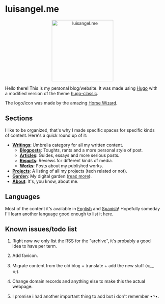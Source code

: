 # luisangel.me

<p align="center">
 <a href="https://github.com/LinkSake/metwo">
  <img src="public/img/logo.png" height="200" alt="luisangel.me">
 </a>
</p>

Hello there! This is my personal blog/website. It was made using [Hugo](https://gohugo.io/) with a modified version of the theme [hugo-classic](https://github.com/goodroot/hugo-classics).

The logo/icon was made by the amazing [Horse Wizard](http://instagram.com/horse.wizard).

## Sections

I like to be organized, that's why I made specific spaces for specific kinds of content. Here's a quick round up of it:

- [**Writings**](https://luisangel.me/writings): Umbrella category for all my written content.
  - [**Blogposts**](https://luisangel.me/writings/blogposts): Toughts, rants and a more personal style of post.
  - [**Articles**](https://luisangel.me/writings/articles): Guides, essays and more serious posts.
  - [**Reports**](https://luisangel.me/writings/reports): Reviews for different kinds of media.
  - [**Works**](https://luisangel.me/writings/works): Posts about my published works.
- [**Projects**](https://luisangel.me/projects): A listing of all my projects (tech related or not).
- [**Garden**](https://luisangel.me/garden): My digital garden ([read more](https://abyss.j3s.sh/hypha/digital_abyss)).
- [**About**](https://luisangel.me/about): It's, you know, about me.

## Languages

Most of the content it's available in [English](https://luisangel.me/en) and [Spanish](https://luisangel.me/es)! Hopefully someday I'll learn another language good enough to list it here.

## Known issues/todo list

1. Right now we only list the RSS for the "archive", it's probably a good idea to have per term.

2. Add favicon.

3. Migrate content from the old blog + translate + add the new stuff (𖦹﹏𖦹;).

4. Change domain records and anything else to make this the actual webpage.

5. I promise i had another important thing to add but i don't remember •ᴖ•.

